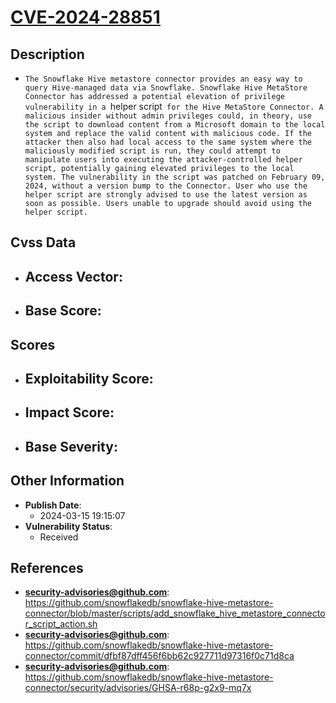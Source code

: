 
# [CVE-2024-28851](https://cve.mitre.org/cgi-bin/cvename.cgi?name=CVE-2024-28851)

## Description

- `The Snowflake Hive metastore connector provides an easy way to query Hive-managed data via Snowflake. Snowflake Hive MetaStore Connector has addressed a potential elevation of privilege vulnerability in a `helper script` for the Hive MetaStore Connector. A malicious insider without admin privileges could, in theory, use the script to download content from a Microsoft domain to the local system and replace the valid content with malicious code. If the attacker then also had local access to the same system where the maliciously modified script is run, they could attempt to manipulate users into executing the attacker-controlled helper script, potentially gaining elevated privileges to the local system. The vulnerability in the script was patched on February 09, 2024, without a version bump to the Connector. User who use the helper script are strongly advised to use the latest version as soon as possible. Users unable to upgrade should avoid using the helper script.`

## Cvss Data

- **Access Vector**:
  - 
- **Base Score**:
  - 

## Scores

- **Exploitability Score**:
  - 
- **Impact Score**:
  - 
- **Base Severity**:
  - 

## Other Information

- **Publish Date**:
  - 2024-03-15 19:15:07
- **Vulnerability Status**:
  - Received

## References

- **security-advisories@github.com**: https://github.com/snowflakedb/snowflake-hive-metastore-connector/blob/master/scripts/add_snowflake_hive_metastore_connector_script_action.sh
- **security-advisories@github.com**: https://github.com/snowflakedb/snowflake-hive-metastore-connector/commit/dfbf87dff456f6bb62c927711d97316f0c71d8ca
- **security-advisories@github.com**: https://github.com/snowflakedb/snowflake-hive-metastore-connector/security/advisories/GHSA-r68p-g2x9-mq7x
